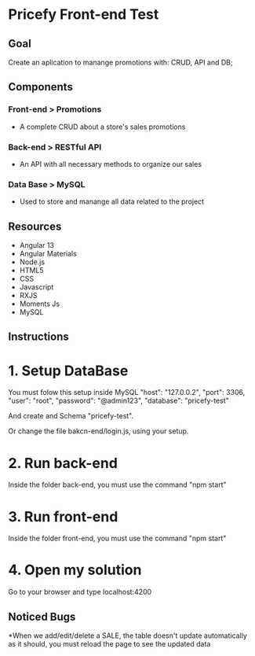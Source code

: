 # Pricefy Front-end Test

## Goal
Create an aplication to manange promotions with: CRUD, API and DB; 

## Components

### Front-end > Promotions
- A complete CRUD about a store's sales promotions

### Back-end > RESTful API
- An API with all necessary methods to organize our sales

### Data Base > MySQL
- Used to store and manange all data related to the project

## Resources
- Angular 13
- Angular Materials
- Node.js
- HTML5
- CSS
- Javascript
- RXJS
- Moments Js
- MySQL

## Instructions

# 1. Setup DataBase

You must folow this setup inside MySQL
    "host": "127.0.0.2",
    "port": 3306,
    "user": "root",
    "password": "@admin123",
    "database": "pricefy-test"
    
And create and Schema "pricefy-test".
    
Or change the file bakcn-end/login.js, using your setup.
    
# 2. Run back-end
Inside the folder back-end, you must use the command "npm start"

# 3. Run front-end
Inside the folder front-end, you must use the command "npm start"

# 4. Open my solution
Go to your browser and type localhost:4200


## Noticed Bugs
  *When we add/edit/delete a SALE, the table doesn't update automatically as it should, you must reload the page to see the updated data

